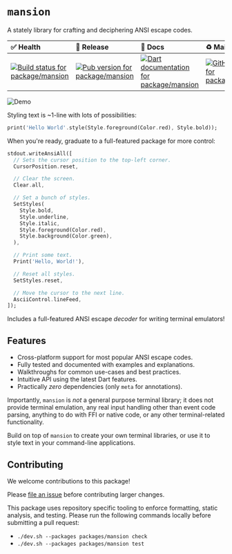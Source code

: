 <!-- #region(HEADER) -->
# `mansion`

A stately library for crafting and deciphering ANSI escape codes.

| ✅ Health | 🚀 Release | 📝 Docs | ♻️ Maintenance |
|:----------|:-----------|:--------|:--------------|
| [![Build status for package/mansion](https://github.com/matanlurey/pub.lurey.dev/actions/workflows/package_mansion.yaml/badge.svg)](https://github.com/matanlurey/pub.lurey.dev/actions/workflows/package_mansion.yaml) | [![Pub version for package/mansion](https://img.shields.io/pub/v/mansion)](https://pub.dev/packages/mansion) | [![Dart documentation for package/mansion](https://img.shields.io/badge/dartdoc-reference-blue.svg)](https://pub.dev/documentation/mansion) | [![GitHub Issues for package/mansion](https://img.shields.io/github/issues/matanlurey/pub.lurey.dev/pkg-mansion?label=issues)](https://github.com/matanlurey/pub.lurey.dev/issues?q=is%3Aopen+is%3Aissue+label%3Apkg-mansion) |
<!-- #endregion -->

![Demo](https://github.com/asciinema/agg/assets/168174/6832d773-22f9-47b9-a83c-0e6f260da849)

Styling text is ~1-line with lots of possibilities:

```dart
print('Hello World'.style(Style.foreground(Color.red), Style.bold));
```

When you're ready, graduate to a full-featured package for more control:

```dart
stdout.writeAnsiAll([
  // Sets the cursor position to the top-left corner.
  CursorPosition.reset,

  // Clear the screen.
  Clear.all,

  // Set a bunch of styles.
  SetStyles(
    Style.bold,
    Style.underline,
    Style.italic,
    Style.foreground(Color.red),
    Style.background(Color.green),
  ),

  // Print some text.
  Print('Hello, World!'),

  // Reset all styles.
  SetStyles.reset,

  // Move the cursor to the next line.
  AsciiControl.lineFeed,
]);
```

Includes a full-featured ANSI escape _decoder_ for writing terminal emulators!

## Features

- Cross-platform support for most popular ANSI escape codes.
- Fully tested and documented with examples and explanations.
- Walkthroughs for common use-cases and best practices.
- Intuitive API using the latest Dart features.
- Practically _zero_ dependencies (only `meta` for annotations).

Importantly, `mansion` is _not_ a general purpose terminal library; it does not
provide terminal emulation, any real input handling other than event code
parsing, anything to do with FFI or native code, or any other terminal-related
functionality.

Build on top of `mansion` to create your own terminal libraries, or use it to
style text in your command-line applications.

<!-- #region(CONTRIBUTING) -->
## Contributing

We welcome contributions to this package!

Please [file an issue][] before contributing larger changes.

[file an issue]: https://github.com/matanlurey/pub.lurey.dev/issues/new?labels=pkg-mansion

This package uses repository specific tooling to enforce formatting, static analysis, and testing. Please run the following commands locally before submitting a pull request:

- `./dev.sh --packages packages/mansion check`
- `./dev.sh --packages packages/mansion test`

<!-- #endregion -->
